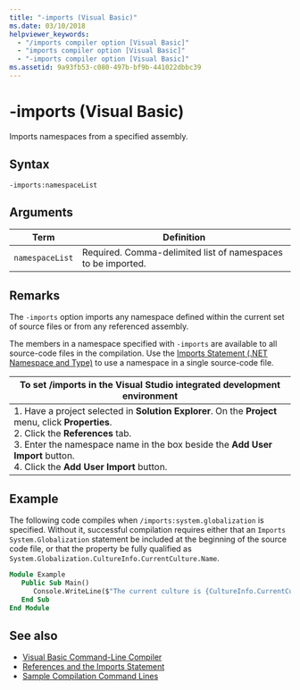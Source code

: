 ```yaml
---
title: "-imports (Visual Basic)"
ms.date: 03/10/2018
helpviewer_keywords: 
  - "/imports compiler option [Visual Basic]"
  - "imports compiler option [Visual Basic]"
  - "-imports compiler option [Visual Basic]"
ms.assetid: 9a93fb53-c080-497b-bf9b-441022dbbc39
---
```

# -imports (Visual Basic)
Imports namespaces from a specified assembly.  
  
## Syntax  
  
```  
-imports:namespaceList  
```  
  
## Arguments  
  
|Term|Definition|  
|---|---|  
|`namespaceList`|Required. Comma-delimited list of namespaces to be imported.|  
  
## Remarks  
 The `-imports` option imports any namespace defined within the current set of source files or from any referenced assembly.  
  
 The members in a namespace specified with `-imports` are available to all source-code files in the compilation. Use the [Imports Statement (.NET Namespace and Type)](../../../visual-basic/language-reference/statements/imports-statement-net-namespace-and-type.md) to use a namespace in a single source-code file.  
  
|To set /imports in the Visual Studio integrated development environment|  
|---|  
|1.  Have a project selected in **Solution Explorer**. On the **Project** menu, click **Properties**. <br />2.  Click the **References** tab.<br />3.  Enter the namespace name in the box beside the **Add User Import** button.<br />4.  Click the **Add User Import** button.|  
  
## Example  
 The following code compiles when `/imports:system.globalization` is specified. Without it, successful compilation requires either that an `Imports System.Globalization` statement be included at the beginning of the source code file, or that the property be fully qualified as `System.Globalization.CultureInfo.CurrentCulture.Name`.

```vb
Module Example
   Public Sub Main()
      Console.WriteLine($"The current culture is {CultureInfo.CurrentCulture.Name}")
   End Sub
End Module
```

## See also
- [Visual Basic Command-Line Compiler](../../../visual-basic/reference/command-line-compiler/index.md)
- [References and the Imports Statement](../../../visual-basic/programming-guide/program-structure/references-and-the-imports-statement.md)
- [Sample Compilation Command Lines](../../../visual-basic/reference/command-line-compiler/sample-compilation-command-lines.md)
